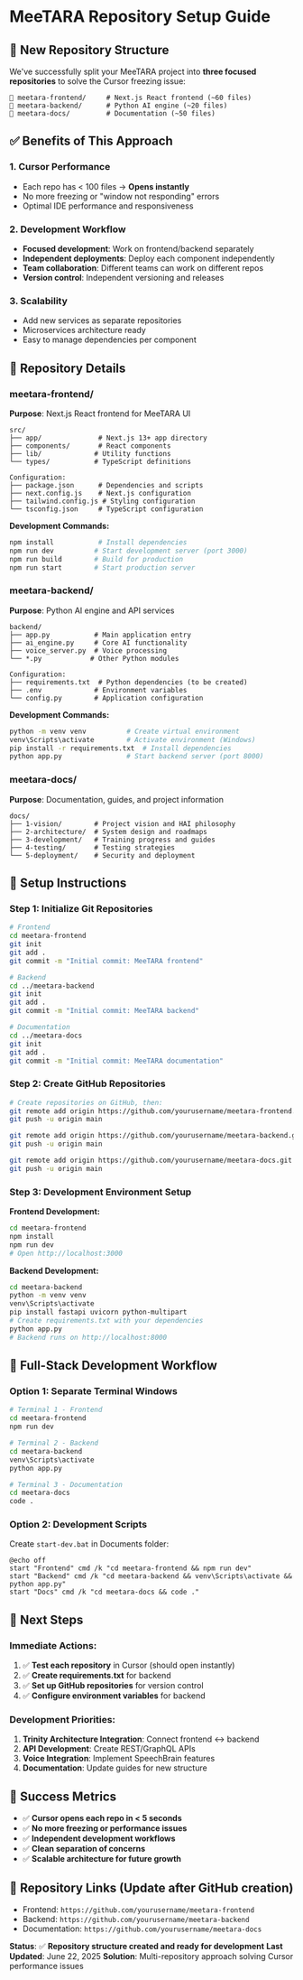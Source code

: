 # MeeTARA Repository Setup Guide

## 🎯 **New Repository Structure**

We've successfully split your MeeTARA project into **three focused repositories** to solve the Cursor freezing issue:

```
📁 meetara-frontend/     # Next.js React frontend (~60 files)
📁 meetara-backend/      # Python AI engine (~20 files)  
📁 meetara-docs/         # Documentation (~50 files)
```

## ✅ **Benefits of This Approach**

### 1. **Cursor Performance**
- Each repo has < 100 files → **Opens instantly**
- No more freezing or "window not responding" errors
- Optimal IDE performance and responsiveness

### 2. **Development Workflow**
- **Focused development**: Work on frontend/backend separately
- **Independent deployments**: Deploy each component independently
- **Team collaboration**: Different teams can work on different repos
- **Version control**: Independent versioning and releases

### 3. **Scalability**
- Add new services as separate repositories
- Microservices architecture ready
- Easy to manage dependencies per component

## 🚀 **Repository Details**

### **meetara-frontend/** 
**Purpose**: Next.js React frontend for MeeTARA UI
```
src/
├── app/              # Next.js 13+ app directory
├── components/       # React components
├── lib/             # Utility functions
└── types/           # TypeScript definitions

Configuration:
├── package.json      # Dependencies and scripts
├── next.config.js    # Next.js configuration
├── tailwind.config.js # Styling configuration
└── tsconfig.json     # TypeScript configuration
```

**Development Commands:**
```bash
npm install           # Install dependencies
npm run dev          # Start development server (port 3000)
npm run build        # Build for production
npm run start        # Start production server
```

### **meetara-backend/**
**Purpose**: Python AI engine and API services
```
backend/
├── app.py           # Main application entry
├── ai_engine.py     # Core AI functionality
├── voice_server.py  # Voice processing
└── *.py            # Other Python modules

Configuration:
├── requirements.txt  # Python dependencies (to be created)
├── .env             # Environment variables
└── config.py        # Application configuration
```

**Development Commands:**
```bash
python -m venv venv          # Create virtual environment
venv\Scripts\activate        # Activate environment (Windows)
pip install -r requirements.txt  # Install dependencies
python app.py                # Start backend server (port 8000)
```

### **meetara-docs/**
**Purpose**: Documentation, guides, and project information
```
docs/
├── 1-vision/        # Project vision and HAI philosophy
├── 2-architecture/  # System design and roadmaps
├── 3-development/   # Training progress and guides
├── 4-testing/       # Testing strategies
└── 5-deployment/    # Security and deployment
```

## 🔧 **Setup Instructions**

### Step 1: Initialize Git Repositories
```bash
# Frontend
cd meetara-frontend
git init
git add .
git commit -m "Initial commit: MeeTARA frontend"

# Backend  
cd ../meetara-backend
git init
git add .
git commit -m "Initial commit: MeeTARA backend"

# Documentation
cd ../meetara-docs
git init
git add .
git commit -m "Initial commit: MeeTARA documentation"
```

### Step 2: Create GitHub Repositories
```bash
# Create repositories on GitHub, then:
git remote add origin https://github.com/yourusername/meetara-frontend.git
git push -u origin main

git remote add origin https://github.com/yourusername/meetara-backend.git
git push -u origin main

git remote add origin https://github.com/yourusername/meetara-docs.git
git push -u origin main
```

### Step 3: Development Environment Setup

**Frontend Development:**
```bash
cd meetara-frontend
npm install
npm run dev
# Open http://localhost:3000
```

**Backend Development:**
```bash
cd meetara-backend
python -m venv venv
venv\Scripts\activate
pip install fastapi uvicorn python-multipart
# Create requirements.txt with your dependencies
python app.py
# Backend runs on http://localhost:8000
```

## 🔄 **Full-Stack Development Workflow**

### Option 1: Separate Terminal Windows
```bash
# Terminal 1 - Frontend
cd meetara-frontend
npm run dev

# Terminal 2 - Backend  
cd meetara-backend
venv\Scripts\activate
python app.py

# Terminal 3 - Documentation
cd meetara-docs
code .
```

### Option 2: Development Scripts
Create `start-dev.bat` in Documents folder:
```batch
@echo off
start "Frontend" cmd /k "cd meetara-frontend && npm run dev"
start "Backend" cmd /k "cd meetara-backend && venv\Scripts\activate && python app.py"
start "Docs" cmd /k "cd meetara-docs && code ."
```

## 📝 **Next Steps**

### Immediate Actions:
1. ✅ **Test each repository** in Cursor (should open instantly)
2. ✅ **Create requirements.txt** for backend
3. ✅ **Set up GitHub repositories** for version control
4. ✅ **Configure environment variables** for backend

### Development Priorities:
1. **Trinity Architecture Integration**: Connect frontend ↔ backend
2. **API Development**: Create REST/GraphQL APIs
3. **Voice Integration**: Implement SpeechBrain features
4. **Documentation**: Update guides for new structure

## 🎊 **Success Metrics**

- ✅ **Cursor opens each repo in < 5 seconds**
- ✅ **No more freezing or performance issues**
- ✅ **Independent development workflows**
- ✅ **Clean separation of concerns**
- ✅ **Scalable architecture for future growth**

## 🔗 **Repository Links** (Update after GitHub creation)
- Frontend: `https://github.com/yourusername/meetara-frontend`
- Backend: `https://github.com/yourusername/meetara-backend`  
- Documentation: `https://github.com/yourusername/meetara-docs`

**Status**: ✅ **Repository structure created and ready for development**
**Last Updated**: June 22, 2025
**Solution**: Multi-repository approach solving Cursor performance issues 
